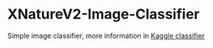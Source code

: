 # XNatureV2-Image-Classifier

Simple image classifier, more information in  [Kaggle classifier](https://www.kaggle.com/epcervantes7/xnaturev2-image-classifier-step-by-step) 
